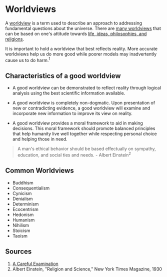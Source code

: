 # Worldviews
A [worldview](https://en.wikipedia.org/wiki/Worldview#Philosophical) is a term used to describe an approach to addressing fundamental questions about the universe. There are [many worldviews](https://en.wikipedia.org/wiki/List_of_philosophies) that can be based on one's attitude towards [life, ideas, philosophies, and religions](https://en.wikipedia.org/wiki/Worldview#Types_of_worldviews).

It is important to hold a worldview that best reflects reality. More accurate worldviews help us do more good while poorer models may inadvertently cause us to do harm.<sup>1</sup>

## Characteristics of a good worldview

- A good worldview can be demonstrated to reflect reality through logical analysis using the best scientific information available.

- A good worldview is completely non-dogmatic. Upon presentation of new or contradicting evidence, a good worldview will examine and incorporate new information to improve its view on reality.

- A good worldview provides a moral framework to aid in making decisions. This moral framework should promote balanced principles that help humanity live well together while respecting personal choice and helping those in need.

>A man's ethical behavior should be based effectually on sympathy, education, and social ties and needs. - Albert Einstein<sup>2</sup>

## Common Worldviews
- Buddhism
- Consequentialism
- Cynicism
- Denialism
- Determinism
- Ecocentrism
- Hedonism
- Humanism
- Nihilism
- Stoicism
- Taoism


## Sources
1. [A Careful Examination](https://faenrandir.github.io/a_careful_examination/summary-of-my-beliefs/)
2. Albert Einstein, "Religion and Science," New York Times Magazine, 1930
